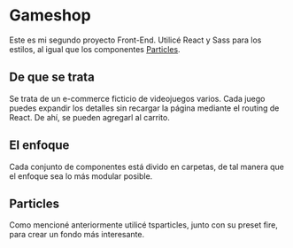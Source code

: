 # Gameshop
Este es mi segundo proyecto Front-End. Utilicé React y Sass para los estilos, al igual que los componentes [Particles](https://www.npmjs.com/package/react-tsparticles). 

## De que se trata
Se trata de un e-commerce ficticio de videojuegos varios. Cada juego puedes expandir los detalles sin recargar la página mediante el routing de React. De ahí, se pueden agregarl al carrito.

## El enfoque
Cada conjunto de componentes está divido en carpetas, de tal manera que el enfoque sea lo más modular posible.

## Particles
Como mencioné anteriormente utilicé tsparticles, junto con su preset fire, para crear un fondo más interesante. 
